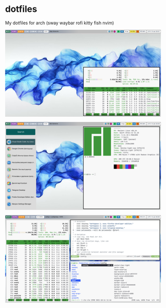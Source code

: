 # dotfiles
My dotfiles for arch (sway waybar rofi kitty fish nvim)

![](/screen.png)

![](/screen2.png)

![](/screen3.png)
